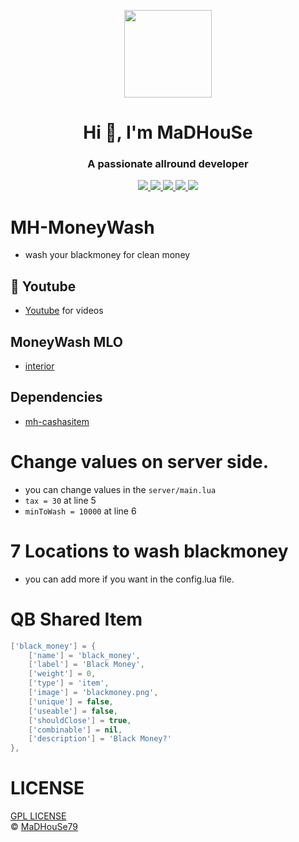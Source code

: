 <p align="center">
    <img width="140" src="https://icons.iconarchive.com/icons/iconarchive/red-orb-alphabet/128/Letter-M-icon.png" />  
    <h1 align="center">Hi 👋, I'm MaDHouSe</h1>
    <h3 align="center">A passionate allround developer </h3>    
</p>

<p align="center">
    <a href="https://github.com/MaDHouSe79/mh-moneywash/issues">
        <img src="https://img.shields.io/github/issues/MaDHouSe79/mh-moneywash"/> 
    </a>
    <a href="https://github.com/MaDHouSe79/mh-moneywash/watchers">
        <img src="https://img.shields.io/github/watchers/MaDHouSe79/mh-moneywash"/> 
    </a> 
    <a href="https://github.com/MaDHouSe79/mh-moneywash/network/members">
        <img src="https://img.shields.io/github/forks/MaDHouSe79/mh-moneywash"/> 
    </a>  
    <a href="https://github.com/MaDHouSe79/mh-moneywash/stargazers">
        <img src="https://img.shields.io/github/stars/MaDHouSe79/mh-moneywash?color=white"/> 
    </a>
    <a href="https://github.com/MaDHouSe79/mh-moneywash/blob/main/LICENSE">
        <img src="https://img.shields.io/github/license/MaDHouSe79/mh-moneywash?color=black"/> 
    </a>      
</p>

# MH-MoneyWash
- wash your blackmoney for clean money

## 🙈 Youtube
- [Youtube](https://www.youtube.com/@MaDHouSe79) for videos

## MoneyWash MLO
- [interior](https://www.gta5-mods.com/maps/abandoned-laundromat-interior-singleplayer-fivem-gtadps)

## Dependencies
- [mh-cashasitem](https://github.com/MaDHouSe79/mh-cashasitem)

# Change values on server side.
- you can change values in the `server/main.lua` 
- `tax = 30` at line 5 
- `minToWash = 10000` at line 6

# 7 Locations to wash blackmoney
- you can add more if you want in the config.lua file.

# QB Shared Item
```lua
['black_money'] = {
    ['name'] = 'black_money',
    ['label'] = 'Black Money',
    ['weight'] = 0,
    ['type'] = 'item',
    ['image'] = 'blackmoney.png',
    ['unique'] = false,
    ['useable'] = false,
    ['shouldClose'] = true,
    ['combinable'] = nil,
    ['description'] = 'Black Money?'
},
```

# LICENSE
[GPL LICENSE](./LICENSE)<br />
&copy; [MaDHouSe79](https://www.youtube.com/@MaDHouSe79)
